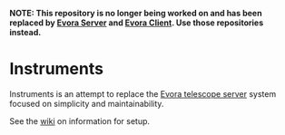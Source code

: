 **NOTE: This repository is no longer being worked on and has been replaced by [Evora Server](https://github.com/UWMRO/evora-server) and [Evora Client](https://github.com/UWMRO/evora-client). Use those repositories instead.**

# Instruments
Instruments is an attempt to replace the [Evora telescope server](https://python-poetry.org/docs/#installation) system focused on simplicity and maintainability.

See the [wiki](https://github.com/UWMRO/Instruments/wiki) on information for setup.
